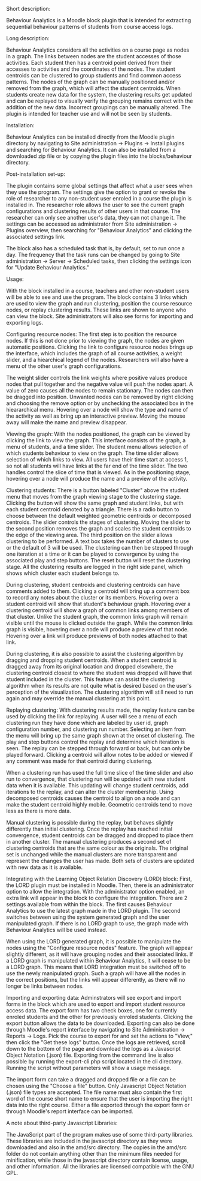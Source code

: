 Short description:

Behaviour Analytics is a Moodle block plugin that is intended for extracting
sequential behaviour patterns of students from course access logs.


Long description:

Behaviour Analytics considers all the activities on a course page as nodes in a
graph. The links between nodes are the student accesses of those activities.
Each student then has a centroid point derived from their accesses to activities
and the coordinates of the nodes. The student centroids can be clustered to
group students and find common access patterns. The nodes of the graph can be
manually positioned and/or removed from the graph, which will affect the student
centroids. When students create new data for the system, the clustering results
get updated and can be replayed to visually verify the grouping remains correct
with the addition of the new data. Incorrect groupings can be manually altered.
The plugin is intended for teacher use and will not be seen by students.


Installation:

Behaviour Analytics can be installed directly from the Moodle plugin directory
by navigating to Site administration -> Plugins -> Install plugins and searching
for Behaviour Analytics. It can also be installed from a downloaded zip file or
by copying the plugin files into the blocks/behaviour directory.


Post-installation set-up:

The plugin contains some global settings that affect what a user sees when they
use the program. The settings give the option to grant or revoke the role of
researcher to any non-student user enroled in a course the plugin is installed
in. The researcher role allows the user to see the current graph configurations
and clustering results of other users in that course. The researcher can only
see another user's data, they can not change it. The settings can be accessed
as administrator from Site administration -> Plugins overview, then searching
for "Behaviour Analytics" and clicking the associated settings link.

The block also has a scheduled task that is, by default, set to run once a day.
The frequency that the task runs can be changed by going to
Site administration -> Server -> Scheduled tasks, then clicking the settings
icon for "Update Behaviour Analytics."


Usage:

With the block installed in a course, teachers and other non-student users will
be able to see and use the program. The block contains 3 links which are used to
view the graph and run clustering, position the course resource nodes, or replay
clustering results. These links are shown to anyone who can view the block. Site
administrators will also see forms for importing and exporting logs.

Configuring resource nodes:
The first step is to position the resource nodes. If this is not done prior to
viewing the graph, the nodes are given automatic positions. Clicking the link
to configure resource nodes brings up the interface, which includes the graph
of all course activities, a weight slider, and a hiearchical legend of the
nodes. Researchers will also have a menu of the other user's graph
configurations.

The weight slider controls the link weights where positive values produce nodes
that pull together and the negative value will push the nodes apart. A value of
zero causes all the nodes to remain stationary. The nodes can then be dragged
into position. Unwanted nodes can be removed by right clicking and choosing the
remove option or by unchecking the associated box in the hieararchical menu.
Hovering over a node will show the type and name of the activity as well as
bring up an interactive preview. Moving the mouse away will make the name and
preview disappear.

Viewing the graph:
With the nodes positioned, the graph can be viewed by clicking the link to view
the graph. This interface consists of the graph, a menu of students, and a time
slider. The student menu allows selection of which students behaviour to view on
the graph. The time slider allows selection of which links to view. All users
have their time start at access 1, so not all students will have links at the
far end of the time slider. The two handles control the slice of time that is
viewed. As in the positioning stage, hovering over a node will produce the name
and a preview of the activity.

Clustering students:
There is a button labeled "Cluster" above the student menu that moves from the
graph viewing stage to the clustering stage. Clicking the button will show the
same graph and student links, but with each student centroid denoted by a
triangle. There is a radio button to choose between the default weighted
geometric centroids or decomposed centroids. The slider controls the
stages of clustering. Moving the slider to the second position removes the
graph and scales the student centroids to the edge of the viewing area. The
third position on the slider allows clustering to be performed. A text box takes
the number of clusters to use or the default of 3 will be used. The clustering
can then be stepped through one iteration at a time or it can be played to
convergence by using the associated play and step buttons. The reset button will
reset the clustering stage. All the clustering results are logged in the right
side panel, which shows which cluster each student belongs to.

During clustering, student centroids and clustering centroids can have comments
added to them. Clicking a centroid will bring up a comment box to record any
notes about the cluster or its members. Hovering over a student centroid will
show that student's behaviour graph. Hovering over a clustering centroid will
show a graph of common links among members of that cluster. Unlike the student
graph, the common links graph will remain visible until the mouse is clicked
outside the graph. While the common links graph is visible, hovering over a node
will produce a preview of that node. Hovering over a link will produce previews
of both nodes attached to that link.

During clustering, it is also possible to assist the clustering algorithm by
dragging and dropping student centroids. When a student centroid is dragged away
from its original location and dropped elsewhere, the clustering centroid
closest to where the student was dropped will have that student included in the
cluster. This feature can assist the clustering algorithm when its results are
not quite what is desired based on the user's perception of the visualization.
The clustering algorithm will still need to run again and may override the
manual clustering at this point.

Replaying clustering:
With clustering results made, the replay feature can be used by clicking the
link for replaying. A user will see a menu of each clustering run they have done
which are labeled by user id, graph configuration number, and clustering run
number. Selecting an item from the menu will bring up the same graph shown at
the onset of clustering. The play and step buttons control the replay and
determine which iteration is seen. The replay can be stepped through forward or
back, but can only be played forward. Clicking a centroid will allow notes to
be added or viewed if any comment was made for that centroid during clustering.

When a clustering run has used the full time slice of the time slider and also
run to convergence, that clustering run will be updated with new student data
when it is available. This updating will change student centroids, add
iterations to the replay, and can alter the cluster membership. Using decomposed
centroids causes the centroid to align on a node and can make the student
centroid highly mobile. Geometric centroids tend to move less as there is more
data.

Manual clustering is possible during the replay, but behaves slightly
differently than initial clustering. Once the replay has reached initial
convergence, student centroids can be dragged and dropped to place them in
another cluster. The manual clustering produces a second set of clustering
centroids that are the same colour as the originals. The original set is
unchanged while the manual clusters are more transparent and represent the
changes the user has made. Both sets of clusters are updated with new data as
it is available.

Integrating with the Learning Object Relation Discovery (LORD) block:
First, the LORD plugin must be installed in Moodle. Then, there is an
administrator option to allow the integration. With the administrator option
enabled, an extra link will appear in the block to configure the integration.
There are 2 settings available from within the block. The first causes Behaviour
Analytics to use the latest graph made in the LORD plugin. The second switches
between using the system generated graph and the user manipulated graph. If
there is no LORD graph to use, the graph made with Behaviour Analytics will
be used instead.

When using the LORD generated graph, it is possible to manipulate the nodes
using the "Configure resource nodes" feature. The graph will appear slightly
different, as it will have grouping nodes and their associated links. If a LORD
graph is manipulated within Behaviour Analytics, it will cease to be a LORD
graph. This means that LORD integration must be switched off to use the newly
manipulated graph. Such a graph will have all the nodes in the correct positions,
but the links will appear differently, as there will no longer be links between
nodes.

Importing and exporting data:
Adminstrators will see export and import forms in the block which are used to
export and import student resource access data. The export form has two check
boxes, one for currently enroled students and the other for previously enroled
students. Clicking the export button allows the data to be downloaded. Exporting
can also be done through Moodle's report interface by navigating to Site
Administration -> Reports -> Logs. Pick the course to export for and set the
actions to "View," then click the "Get these logs" button. Once the logs are
retrieved, scroll down to the bottom of the page and download the logs as a
Javascript Object Notation (.json) file. Exporting from the command line is also
possible by running the export-cli.php script located in the cli directory.
Running the script without parameters will show a usage message.

The import form can take a dragged and dropped file or a file can be chosen
using the "Choose a file" button. Only Javascript Object Notation (.json) file
types are accepted. The file name must also contain the first word of the course
short name to ensure that the user is importing the right data into the right
course. Either a file exported through the export form or through Moodle's report
interface can be imported.


A note about third-party Javascript Libraries:

The JavaScript part of the program makes use of some third-party libraries.
These libraries are included in the javascript directory as they were downloaded
and also in the amd/src directory. The copies in the amd/src folder do not
contain anything other than the minimum files needed for minification, while
those in the javascript directory contain license, usage, and other information.
All the libraries are licensed compatible with the GNU GPL.
